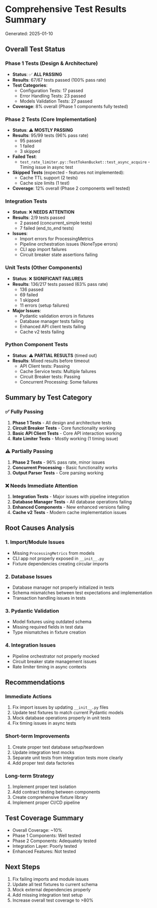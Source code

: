 # Comprehensive Test Results Summary
Generated: 2025-01-10

## Overall Test Status

### Phase 1 Tests (Design & Architecture)
- **Status**: ✅ **ALL PASSING**
- **Results**: 67/67 tests passed (100% pass rate)
- **Test Categories**:
  - Configuration Tests: 17 passed
  - Error Handling Tests: 23 passed
  - Models Validation Tests: 27 passed
- **Coverage**: 8% overall (Phase 1 components fully tested)

### Phase 2 Tests (Core Implementation)
- **Status**: ⚠️ **MOSTLY PASSING**
- **Results**: 95/99 tests (96% pass rate)
  - 95 passed
  - 1 failed
  - 3 skipped
- **Failed Test**:
  - `test_rate_limiter.py::TestTokenBucket::test_async_acquire` - Timing issue in async test
- **Skipped Tests** (expected - features not implemented):
  - Cache TTL support (2 tests)
  - Cache size limits (1 test)
- **Coverage**: 12% overall (Phase 2 components well tested)

### Integration Tests
- **Status**: ❌ **NEEDS ATTENTION**
- **Results**: 2/9 tests passed
  - 2 passed (concurrent_simple tests)
  - 7 failed (end_to_end tests)
- **Issues**:
  - Import errors for ProcessingMetrics
  - Pipeline orchestration issues (NoneType errors)
  - CLI app import failures
  - Circuit breaker state assertions failing

### Unit Tests (Other Components)
- **Status**: ❌ **SIGNIFICANT FAILURES**
- **Results**: 136/217 tests passed (63% pass rate)
  - 136 passed
  - 69 failed
  - 1 skipped
  - 11 errors (setup failures)
- **Major Issues**:
  - Pydantic validation errors in fixtures
  - Database manager tests failing
  - Enhanced API client tests failing
  - Cache v2 tests failing

### Python Component Tests
- **Status**: ⚠️ **PARTIAL RESULTS** (timed out)
- **Results**: Mixed results before timeout
  - API Client tests: Passing
  - Cache Service tests: Multiple failures
  - Circuit Breaker tests: Passing
  - Concurrent Processing: Some failures

## Summary by Test Category

### ✅ Fully Passing
1. **Phase 1 Tests** - All design and architecture tests
2. **Circuit Breaker Tests** - Core functionality working
3. **Basic API Client Tests** - Core API interaction working
4. **Rate Limiter Tests** - Mostly working (1 timing issue)

### ⚠️ Partially Passing
1. **Phase 2 Tests** - 96% pass rate, minor issues
2. **Concurrent Processing** - Basic functionality works
3. **Output Parser Tests** - Core parsing working

### ❌ Needs Immediate Attention
1. **Integration Tests** - Major issues with pipeline integration
2. **Database Manager Tests** - All database operations failing
3. **Enhanced Components** - New enhanced versions failing
4. **Cache v2 Tests** - Modern cache implementation issues

## Root Causes Analysis

### 1. Import/Module Issues
- Missing `ProcessingMetrics` from models
- CLI app not properly exposed in `__init__.py`
- Fixture dependencies creating circular imports

### 2. Database Issues
- Database manager not properly initialized in tests
- Schema mismatches between test expectations and implementation
- Transaction handling issues in tests

### 3. Pydantic Validation
- Model fixtures using outdated schema
- Missing required fields in test data
- Type mismatches in fixture creation

### 4. Integration Issues
- Pipeline orchestrator not properly mocked
- Circuit breaker state management issues
- Rate limiter timing in async contexts

## Recommendations

### Immediate Actions
1. Fix import issues by updating `__init__.py` files
2. Update test fixtures to match current Pydantic models
3. Mock database operations properly in unit tests
4. Fix timing issues in async tests

### Short-term Improvements
1. Create proper test database setup/teardown
2. Update integration test mocks
3. Separate unit tests from integration tests more clearly
4. Add proper test data factories

### Long-term Strategy
1. Implement proper test isolation
2. Add contract testing between components
3. Create comprehensive fixture library
4. Implement proper CI/CD pipeline

## Test Coverage Summary
- Overall Coverage: ~10%
- Phase 1 Components: Well tested
- Phase 2 Components: Adequately tested
- Integration Layer: Poorly tested
- Enhanced Features: Not tested

## Next Steps
1. Fix failing imports and module issues
2. Update all test fixtures to current schema
3. Mock external dependencies properly
4. Add missing integration test setup
5. Increase overall test coverage to >80%